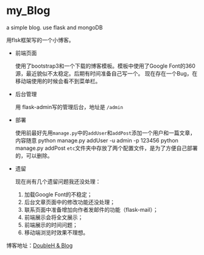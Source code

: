 # my_Blog

a simple blog. use flask and mongoDB

用flsk框架写的一个小博客。

+ 前端页面

  使用了bootstrap3和一个下载的博客模板。模板中使用了Google Font的360源，最近貌似不太稳定。后期有时间准备自己写一个。
  现在存在一个Bug，在移动端使用的时候会看不到菜单栏。

+ 后台管理

  用 flask-admin写的管理后台，地址是 `/admin`

+ 部署

  使用前最好先用`manage.py`中的`addUser`和`addPost`添加一个用户和一篇文章，内容随意
      python manage.py addUser -u admin -p 123456
      python manage.py addPost
  `etc`文件夹中存放了两个配置文件，是为了方便自己部署的，可以删除。

+ 遗留

  现在尚有几个遗留问题我还没处理：

    1. 加载Google Font的不稳定；
    2. 后台文章页面中的修改功能还没处理；
    3. 联系页面中准备增加向作者发邮件的功能（flask-mail）；
    4. 前端展示会将全文展示；
    5. 前端展示的时间问题；
    6. 移动端浏览时效果不理想。

博客地址：[DoubleH & Blog](www.doubleh.cf)
